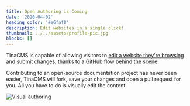 ```yaml
---
title: Open Authoring is Coming
date: '2020-04-02'
heading_color: '#e6faf8'
description: Edit websites in a single click!
thumbnail: ../../assets/profile-pic.jpg
blocks: []
---
```


TinaCMS is capable of allowing visitors to [edit a website they're browsing](https://tinacms.org/blog/introducing-visual-open-authoring) and submit changes, thanks to a GitHub flow behind the scene.

Contributing to an open-source documentation project has never been easier, TinaCMS will fork, save your changes and open a pull request for you. All you have to do is visually edit the content.

![Visual authoring](https://tinacms.org/gif/open-auth.gif)

